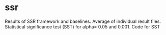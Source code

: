 # ssr
Results of SSR framework and baselines. 
Average of individual result files. 
Statistical significance test (SST) for alpha= 0.05 and 0.001.
Code for SST
